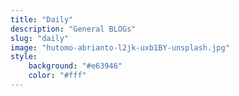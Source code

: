 ```yaml
---
title: "Daily"
description: "General BLOGs"
slug: "daily"
image: "hutomo-abrianto-l2jk-uxb1BY-unsplash.jpg"
style:
    background: "#e63946"
    color: "#fff"
---
```

